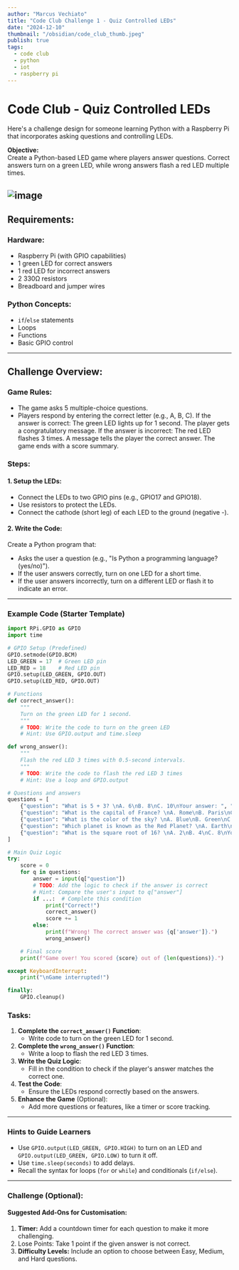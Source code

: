```yaml
---
author: "Marcus Vechiato"
title: "Code Club Challenge 1 - Quiz Controlled LEDs"
date: "2024-12-10"
thumbnail: "/obsidian/code_club_thumb.jpeg"
publish: true
tags: 
  - code club
  - python
  - iot
  - raspberry pi
--- 
```

# **Code Club - Quiz Controlled LEDs**

Here's a challenge design for someone learning Python with a Raspberry Pi that incorporates asking questions and controlling LEDs.

**Objective:**  
Create a Python-based LED game where players answer questions. Correct answers turn on a green LED, while wrong answers flash a red LED multiple times.

![image](/obsidian/code_club_thumb.jpeg)
---

## **Requirements:**

### **Hardware:**

- Raspberry Pi (with GPIO capabilities)
- 1 green LED for correct answers
- 1 red LED for incorrect answers
- 2 330Ω resistors
- Breadboard and jumper wires
    
### **Python Concepts:**

- `if`/`else` statements
- Loops
- Functions
- Basic GPIO control

---

## **Challenge Overview:** 

### Game Rules:

- The game asks 5 multiple-choice questions.
- Players respond by entering the correct letter (e.g., A, B, C).
    If the answer is correct:
        The green LED lights up for 1 second.
        The player gets a congratulatory message.
    If the answer is incorrect:
        The red LED flashes 3 times.
        A message tells the player the correct answer.
    The game ends with a score summary.

### **Steps:**

#### 1. **Setup the LEDs**:

- Connect the LEDs to two GPIO pins (e.g., GPIO17 and GPIO18).
- Use resistors to protect the LEDs.
- Connect the cathode (short leg) of each LED to the ground (negative -).

#### 2. **Write the Code**:

Create a Python program that:

- Asks the user a question (e.g., "Is Python a programming language? (yes/no)").
- If the user answers correctly, turn on one LED for a short time.
- If the user answers incorrectly, turn on a different LED or flash it to indicate an error.

---
### **Example Code (Starter Template)**


```python
import RPi.GPIO as GPIO
import time

# GPIO Setup (Predefined)
GPIO.setmode(GPIO.BCM)
LED_GREEN = 17  # Green LED pin
LED_RED = 18    # Red LED pin
GPIO.setup(LED_GREEN, GPIO.OUT)
GPIO.setup(LED_RED, GPIO.OUT)

# Functions
def correct_answer():
    """
    Turn on the green LED for 1 second.
    """
    # TODO: Write the code to turn on the green LED
    # Hint: Use GPIO.output and time.sleep

def wrong_answer():
    """
    Flash the red LED 3 times with 0.5-second intervals.
    """
    # TODO: Write the code to flash the red LED 3 times
    # Hint: Use a loop and GPIO.output

# Questions and answers
questions = [
    {"question": "What is 5 + 3? \nA. 6\nB. 8\nC. 10\nYour answer: ", "answer": "B"},
    {"question": "What is the capital of France? \nA. Rome\nB. Paris\nC. Berlin\nYour answer: ", "answer": "B"},
    {"question": "What is the color of the sky? \nA. Blue\nB. Green\nC. Yellow\nYour answer: ", "answer": "A"},
    {"question": "Which planet is known as the Red Planet? \nA. Earth\nB. Mars\nC. Venus\nYour answer: ", "answer": "B"},
    {"question": "What is the square root of 16? \nA. 2\nB. 4\nC. 8\nYour answer: ", "answer": "B"}
]

# Main Quiz Logic
try:
    score = 0
    for q in questions:
        answer = input(q["question"])
        # TODO: Add the logic to check if the answer is correct
        # Hint: Compare the user's input to q["answer"]
        if ...:  # Complete this condition
            print("Correct!")
            correct_answer()
            score += 1
        else:
            print(f"Wrong! The correct answer was {q['answer']}.")
            wrong_answer()

    # Final score
    print(f"Game over! You scored {score} out of {len(questions)}.")

except KeyboardInterrupt:
    print("\nGame interrupted!")

finally:
    GPIO.cleanup()
```

### **Tasks:** 

1. **Complete the `correct_answer()` Function**:
    - Write code to turn on the green LED for 1 second.
2. **Complete the `wrong_answer()` Function**:
    - Write a loop to flash the red LED 3 times.
3. **Write the Quiz Logic**:
    - Fill in the condition to check if the player's answer matches the correct one.
4. **Test the Code**:
    - Ensure the LEDs respond correctly based on the answers.
5. **Enhance the Game** (Optional):
    - Add more questions or features, like a timer or score tracking.

---

### **Hints to Guide Learners**

- Use `GPIO.output(LED_GREEN, GPIO.HIGH)` to turn on an LED and `GPIO.output(LED_GREEN, GPIO.LOW)` to turn it off.
- Use `time.sleep(seconds)` to add delays.
- Recall the syntax for loops (`for` or `while`) and conditionals (`if/else`).

---

### **Challenge (Optional)**:

#### **Suggested Add-Ons for Customisation:**

1. **Timer:** Add a countdown timer for each question to make it more challenging.
2. Lose Points: Take 1 point if the given answer is not correct.
3. **Difficulty Levels:** Include an option to choose between Easy, Medium, and Hard questions.


